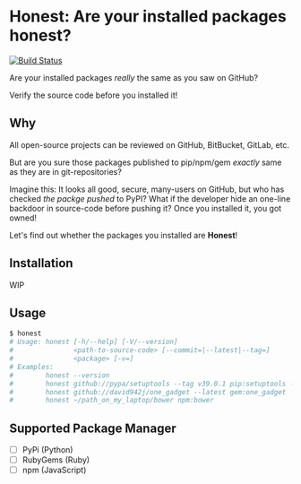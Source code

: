 # Honest: Are your installed packages honest?
[![Build Status](https://travis-ci.org/david942j/honest.svg?branch=master)](https://travis-ci.org/david942j/honest)

Are your installed packages _really_ the same as you saw on GitHub?

Verify the source code before you installed it!

## Why

All open-source projects can be reviewed on GitHub, BitBucket, GitLab, etc.

But are you sure those packages published to pip/npm/gem *exactly* same as they are in git-repositories?

Imagine this:
It looks all good, secure, many-users on GitHub, but who has checked *the packge pushed* to PyPI?
What if the developer hide an one-line backdoor in source-code before pushing it?
Once you installed it, you got owned!

Let's find out whether the packages you installed are **Honest**!

## Installation

WIP

## Usage

```bash
$ honest
# Usage: honest [-h/--help] [-V/--version]
#               <path-to-source-code> [--commit=|--latest|--tag=]
#               <package> [-v=]
# Examples:
#        honest --version
#        honest github://pypa/setuptools --tag v39.0.1 pip:setuptools -v 39.0.1
#        honest github://david942j/one_gadget --latest gem:one_gadget
#        honest ~/path_on_my_laptop/bower npm:bower
```

## Supported Package Manager

- [ ] PyPi (Python)
- [ ] RubyGems (Ruby)
- [ ] npm (JavaScript)
